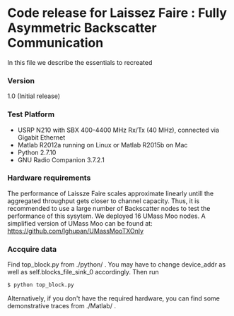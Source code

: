 # Code release for Laissez Faire : Fully Asymmetric Backscatter Communication

In this file we describe the essentials to recreated 

### Version
1.0 (Initial release)

### Test Platform
*  USRP N210 with SBX 400-4400 MHz Rx/Tx (40 MHz), connected via Gigabit Ethernet
*  Matlab R2012a running on Linux or Matlab R2015b on Mac
*  Python 2.7.10
*  GNU Radio Companion 3.7.2.1

### Hardware requirements
The performance of Laissze Faire scales approximate linearly untill the aggregated throughput gets closer to channel capacity. Thus, it is recommended to use a large number of Backscatter nodes to test the performance of this sysytem. We deployed 16 UMass Moo nodes. A simplified version of UMass Moo can be found at: 
https://github.com/lghupan/UMassMooTXOnly

### Accquire data
Find top_block.py from ./python/ . You may have to change device_addr as well as   self.blocks_file_sink_0 accordingly. Then run

```sh
$ python top_block.py
```
Alternatively, if you don't have the required hardware, you can find some demonstrative traces from ./Matlab/  .

